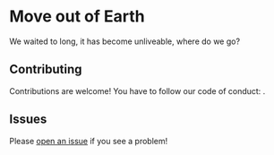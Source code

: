 # Move out of Earth

We waited to long, it has become unliveable, where do we go?

## Contributing

Contributions are welcome! You have to follow our code of conduct: <link>.

## Issues

Please [open an issue](https://github.com/stragu/planets/issues) if you see a problem!
